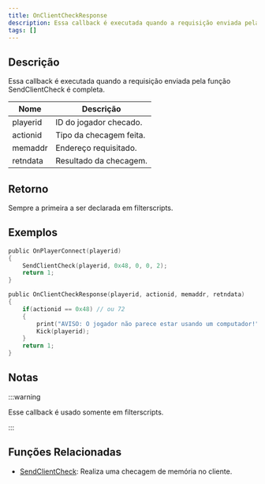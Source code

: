 ```yaml
---
title: OnClientCheckResponse
description: Essa callback é executada quando a requisição enviada pela função SendClientCheck é completa.
tags: []
---
```


## Descrição

Essa callback é executada quando a requisição enviada pela função SendClientCheck é completa.

| Nome          | Descrição                         |
| ------------- | --------------------------------- |
| playerid      | ID do jogador checado.            |
| actionid      | Tipo da checagem feita.           |
| memaddr       | Endereço requisitado.             |
| retndata      | Resultado da checagem.            |

## Retorno

Sempre a primeira a ser declarada em filterscripts.

## Exemplos

```c
public OnPlayerConnect(playerid)
{
    SendClientCheck(playerid, 0x48, 0, 0, 2);
    return 1;
}

public OnClientCheckResponse(playerid, actionid, memaddr, retndata)
{
    if(actionid == 0x48) // ou 72
    {
        print("AVISO: O jogador não parece estar usando um computador!");
        Kick(playerid);
    }
    return 1;
}
```

## Notas

:::warning

Esse callback é usado somente em filterscripts.

:::

## Funções Relacionadas

- [SendClientCheck](../functions/SendClientCheck): Realiza uma checagem de memória no cliente.
